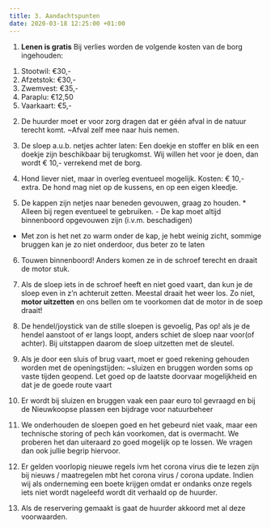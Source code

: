 ```yaml
---
title: 3. Aandachtspunten
date: 2020-03-18 12:25:00 +01:00
---
```


1) **Lenen is gratis**
Bij verlies worden de volgende kosten van de borg ingehouden:
1. Stootwil: €30,-
2. Afzetstok: €30,-
3. Zwemvest: €35,-
4. Paraplu: €12,50
5. Vaarkaart: €5,-

2) De huurder moet er voor zorg dragen dat er géén afval in de natuur terecht komt.  ~Afval zelf mee naar huis nemen.

3) De sloep a.u.b. netjes achter laten: Een doekje en stoffer en blik en een doekje zijn beschikbaar bij terugkomst.  Wij willen het voor je doen,  dan wordt € 10,- verrekend met de borg.

4) Hond liever niet, maar in overleg eventueel mogelijk. Kosten: € 10,- extra. De hond mag niet op de kussens, en op een eigen kleedje. 

5) De kappen zijn netjes naar beneden gevouwen, graag zo houden.  * Alleen bij regen eventueel te gebruiken. - De kap moet altijd binnenboord opgevouwen zijn (i.v.m. beschadigen)

 *  Met zon is het net zo warm onder de kap,  je hebt weinig zicht,  sommige bruggen kan je zo niet onderdoor, dus beter zo te laten

6) Touwen binnenboord! Anders komen ze in de schroef terecht en draait de motor stuk.

7) Als de sloep iets in de schroef heeft en niet goed vaart, dan kun je de sloep even in z’n achteruit zetten. Meestal draait het weer los. Zo niet, **motor uitzetten** en ons bellen om te voorkomen dat de motor in de soep draait!

8) De hendel/joystick van de stille sloepen is gevoelig, Pas op! als je de hendel aanstoot of er langs loopt, anders schiet de sloep naar voor(of achter).
Bij uitstappen daarom de sloep uitzetten met de sleutel.

9) Als je door een sluis of brug vaart, moet er goed rekening gehouden worden met de openingstijden:   ~sluizen en bruggen worden soms op vaste tijden geopend. Let goed op de laatste doorvaar mogelijkheid en dat je de goede route vaart

10) Er wordt  bij sluizen en bruggen vaak een paar euro tol gevraagd en bij de Nieuwkoopse plassen een bijdrage voor natuurbeheer

11) We onderhouden de sloepen goed en het gebeurd niet vaak, maar een technische storing of pech kán voorkomen, dat is overmacht. We proberen het dan uiteraard zo goed mogelijk op te lossen. We vragen dan ook jullie begrip hiervoor.

12) Er gelden voorlopig nieuwe regels ivm het corona virus die te lezen zijn bij nieuws / maatregelen mbt het corona virus / corona update. Indien wij als onderneming een boete krijgen omdat er ondanks onze regels iets niet wordt nageleefd wordt dit verhaald op de huurder.

13) Als de reservering gemaakt is gaat de huurder akkoord met al deze voorwaarden.
